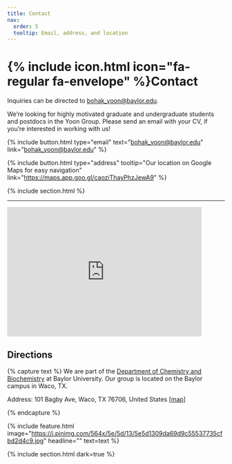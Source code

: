 ```yaml
---
title: Contact
nav:
  order: 5
  tooltip: Email, address, and location
---
```

# {% include icon.html icon="fa-regular fa-envelope" %}Contact

Inquiries can be directed to [bohak_yoon@baylor.edu](mailto:bohak_yoon@baylor.edu).

We’re looking for highly motivated graduate and undergraduate students and postdocs in the Yoon Group. Please send an email with your CV, if you’re interested in working with us!


{%
  include button.html
  type="email"
  text="bohak_yoon@baylor.edu"
  link="bohak_yoon@baylor.edu"
%}

{%
  include button.html
  type="address"
  tooltip="Our location on Google Maps for easy navigation"
  link="https://maps.app.goo.gl/caoziThayPhzJewA9"
%}

{% include section.html %}

---
<div class="google-maps">
<iframe src="https://www.google.com/maps/embed?pb=!1m18!1m12!1m3!1d3400.118943761422!2d-97.11580678813127!3d31.5483501740936!2m3!1f0!2f0!3f0!3m2!1i1024!2i768!4f13.1!3m3!1m2!1s0x864f826a677b048f%3A0x760a0aebe6143973!2sBaylor%20Sciences%20Building!5e0!3m2!1sen!2sus!4v1731320836357!5m2!1sen!2sus" width="450" height="300" style="border:0;" allowfullscreen="" loading="lazy" referrerpolicy="no-referrer-when-downgrade"></iframe>
</div>

## Directions

{% capture text %}
We are part of the [Department of Chemistry and Biochemistry](https://chemistry.artsandsciences.baylor.edu/) at Baylor University. Our group is located on the Baylor campus in Waco, TX.

Address: 101 Bagby Ave, Waco, TX 76706, United States [[map](https://maps.app.goo.gl/caoziThayPhzJewA9)]

{% endcapture %}

{%
  include feature.html
  image="https://i.pinimg.com/564x/5e/5d/13/5e5d1309da69d9c55537735cfbd2d4c9.jpg"
  headline=""
  text=text
%}

{% include section.html dark=true %}

